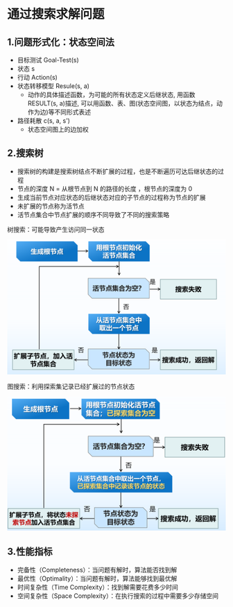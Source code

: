 # 通过搜索求解问题

## 1.问题形式化：状态空间法

* 目标测试 Goal-Test(s)
* 状态 s
* 行动 Action(s)
* 状态转移模型 Resule(s, a)
  * 动作的具体描述函数，为可能的所有状态定义后继状态, 用函数 RESULT(s, a)描述, 可以用函数、表、图(状态空间图，以状态为结点，动作为边)等不同形式表述
* 路径耗散 c(s, a, s')
  * 状态空间图上的边加权



## 2.搜索树

* 搜索树的构建是搜索树结点不断扩展的过程，也是不断遍历可达后继状态的过程
* 节点的深度 N = 从根节点到 N 的路径的长度 ，根节点的深度为 0
* 生成当前节点对应状态的后继状态对应的子节点的过程称为节点的扩展
* 未扩展的节点称为活节点
* 活节点集合中节点扩展的顺序不同导致了不同的搜索策略



树搜索：可能导致产生访问同一状态

![image-20241224210713484](./assets/2.通过搜索求解问题/image-20241224210713484.png)

图搜索：利用探索集记录已经扩展过的节点状态

![image-20241224210852147](./assets/2.通过搜索求解问题/image-20241224210852147.png)



## 3.性能指标

* 完备性（Completeness）：当问题有解时，算法能否找到解
* 最优性（Optimality）：当问题有解时，算法能够找到最优解
* 时间复杂性（Time Complexity）：找到解需要花费多少时间
* 空间复杂性（Space Complexity）：在执行搜索的过程中需要多少存储空间